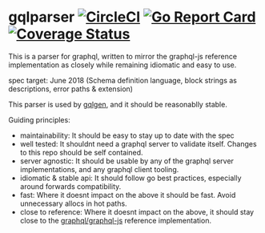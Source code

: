 gqlparser [![CircleCI](https://badgen.net/circleci/github/Morkow/gqlparser/master)](https://circleci.com/gh/Morkow/gqlparser) [![Go Report Card](https://goreportcard.com/badge/github.com/Morkow/gqlparser)](https://goreportcard.com/report/github.com/Morkow/gqlparser) [![Coverage Status](https://badgen.net/coveralls/c/github/Morkow/gqlparser)](https://coveralls.io/github/Morkow/gqlparser?branch=master)
===

This is a parser for graphql, written to mirror the graphql-js reference implementation as closely while remaining idiomatic and easy to use.

spec target: June 2018 (Schema definition language, block strings as descriptions, error paths & extension)

This parser is used by [gqlgen](https://github.com/Morkow/gqlgen), and it should be reasonablly stable.

Guiding principles:

 - maintainability: It should be easy to stay up to date with the spec
 - well tested: It shouldnt need a graphql server to validate itself. Changes to this repo should be self contained.
 - server agnostic: It should be usable by any of the graphql server implementations, and any graphql client tooling.
 - idiomatic & stable api: It should follow go best practices, especially around forwards compatibility.
 - fast: Where it doesnt impact on the above it should be fast. Avoid unnecessary allocs in hot paths.
 - close to reference: Where it doesnt impact on the above, it should stay close to the [graphql/graphql-js](github.com/graphql/graphql-js) reference implementation.
